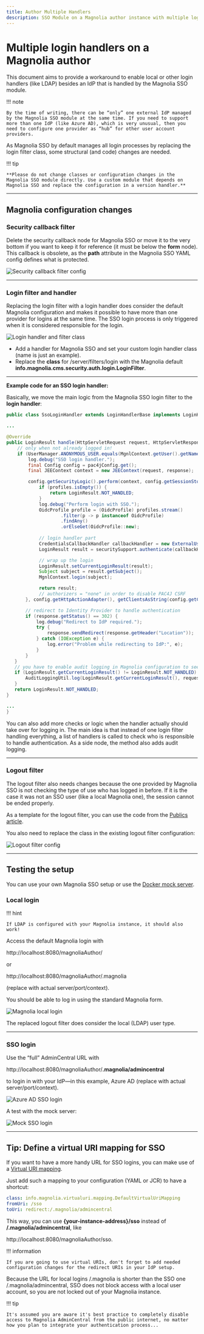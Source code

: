 ```yaml
---
title: Author Multiple Handlers
description: SSO Module on a Magnolia author instance with multiple login handlers. 
---
```


# Multiple login handlers on a Magnolia author

This document aims to provide a workaround to enable local or other login handlers (like LDAP) besides an IdP that is handled by the Magnolia SSO module.

!!! note

    By the time of writing, there can be “only” one external IdP managed by the Magnolia SSO module at the same time. If you need to support more than one IdP (like Azure AD), which is very unusual, then you need to configure one provider as “hub” for other user account providers.

As Magnolia SSO by default manages all login processes by replacing the login filter class, some structural (and code) changes are needed.

!!! tip

    **Please do not change classes or configuration changes in the Magnolia SSO module directly. Use a custom module that depends on Magnolia SSO and replace the configuration in a version handler.**

---

## Magnolia configuration changes

### Security callback filter

Delete the security callback node for Magnolia SSO or move it to the very bottom if you want to keep it for reference (it must be below the **form** node). This callback is obsolete, as the **path** attribute in the Magnolia SSO YAML config defines what is protected.

![Security callback filter config](_img/author-multiple-logins/01_security_callback.png)

---

### Login filter and handler

Replacing the login filter with a login handler does consider the default Magnolia configuration and makes it possible to have more than one provider for logins at the same time.
The SSO login process is only triggered when it is considered responsible for the login.

![Login handler and filter class](_img/author-multiple-logins/02_login_handler_filter.png)

- Add a handler for Magnolia SSO and set your custom login handler class (name is just an example).
- Replace the **class** for /server/filters/login with the Magnolia default **info.magnolia.cms.security.auth.login.LoginFilter**.

---

**Example code for an SSO login handler:**

Basically, we move the main logic from the Magnolia SSO login filter to the **login handler**:

```java
public class SsoLoginHandler extends LoginHandlerBase implements LoginHandler {

...

@Override
public LoginResult handle(HttpServletRequest request, HttpServletResponse response) {
    // only when not already logged in!
    if (UserManager.ANONYMOUS_USER.equals(MgnlContext.getUser().getName())) {
        log.debug("SSO login handler.");
        final Config config = pac4jConfig.get();
        final JEEContext context = new JEEContext(request, response);

        config.getSecurityLogic().perform(context, config.getSessionStore(), config, (ctx, sessionStore, profiles, parameters) -> {
            if (profiles.isEmpty()) {
                return LoginResult.NOT_HANDLED;
            }
            log.debug("Perform login with SSO.");
            OidcProfile profile = (OidcProfile) profiles.stream()
                    .filter(p -> p instanceof OidcProfile)
                    .findAny()
                    .orElseGet(OidcProfile::new);
              
            // login handler part
            CredentialsCallbackHandler callbackHandler = new ExternalUserCallbackHandler(profile);
            LoginResult result = securitySupport.authenticate(callbackHandler, PAC4J_REALM);

            // wrap up the login
            LoginResult.setCurrentLoginResult(result);
            Subject subject = result.getSubject();
            MgnlContext.login(subject);

            return result;
            // authorizers = "none" in order to disable PAC4J CSRF
       }, config.getHttpActionAdapter(), getClientsAsString(config.getClients()), "none", String.join(" ", config.getMatchers().keySet()));

       // redirect to Identity Provider to handle authentication
       if (response.getStatus() == 302) {
           log.debug("Redirect to IdP required.");
           try {
               response.sendRedirect(response.getHeader("Location"));
           } catch (IOException e) {
               log.error("Problem while redirecting to IdP:", e);
           }
       }
   }
   // you have to enable audit logging in Magnolia configuration to see an effect
   if (LoginResult.getCurrentLoginResult() != LoginResult.NOT_HANDLED) {
       AuditLoggingUtil.log(LoginResult.getCurrentLoginResult(), request);
   }
   return LoginResult.NOT_HANDLED;
}

...
}
```

You can also add more checks or logic when the handler actually should take over for logging in. The main idea is that instead of one login filter handling everything, a list of handlers is called to check who is responsible to handle authentication.
As a side node, the method also adds audit logging.

---

### Logout filter

The logout filter also needs changes because the one provided by Magnolia SSO is not checking the type of use who has logged in before. If it is the case it was not an SSO user (like a local Magnolia one), the session cannot be ended properly.

As a template for the logout filter, you can use the code from the [Publics article](/Magnolia%20SSO%20Module/Special%20Use%20cases/publics/#log-out-filter).

You also need to replace the class in the existing logout filter configuration:

![Logout filter config](_img/author-multiple-logins/03_logout_filter.png)

---

## Testing the setup

You can use your own Magnolia SSO setup or use the [Docker mock server](/Magnolia%20SSO%20Module/Troubleshooting/lost-access/#provide-a-mock-environment).

### Local login

!!! hint

    If LDAP is configured with your Magnolia instance, it should also work!

Access the default Magnolia login with


http://localhost:8080/magnoliaAuthor/

or 

http://localhost:8080/magnoliaAuthor/.magnolia

(replace with actual server/port/context).

You should be able to log in using the standard Magnolia form.

![Magnolia local login](_img/author-multiple-logins/04_local_login.png)

The replaced logout filter does consider the local (LDAP) user type.

---

### SSO login

Use the “full” AdminCentral URL with

http://localhost:8080/magnoliaAuthor/**.magnolia/admincentral**

to login in with your IdP—in this example, Azure AD (replace with actual server/port/context).

![Azure AD SSO login](_img/author-multiple-logins/05_azure_ad_sso_login.png)

A test with the mock server:

![Mock SSO login](_img/author-multiple-logins/06_mock_sso_login.png)

---

## Tip: Define a virtual URI mapping for SSO

If you want to have a more handy URL for SSO logins, you can make use of a [Virtual URI mapping](https://docs.magnolia-cms.com/product-docs/6.2/Administration/URI-mapping/Virtual-URI-mapping.html).

Just add such a mapping to your configuration (YAML or JCR) to have a shortcut:

```yaml
class: info.magnolia.virtualuri.mapping.DefaultVirtualUriMapping
fromUri: /sso
toUri: redirect:/.magnolia/admincentral
```

This way, you can use **{your-instance-address}/sso** instead of **/.magnolia/admincentral**, like

http://localhost:8080/magnoliaAuthor/sso.

!!! information

    If you are going to use virtual URIs, don't forget to add needed configuration changes for the redirect URIs in your IdP setup.

Because the URL for local logins /.magnolia is shorter than the SSO one /.magnolia/admincentral, SSO does not block access with a local user account, so you are not locked out of your Magnolia instance.

!!! tip

    It's assumed you are aware it's best practice to completely disable access to Magnolia AdminCentral from the public internet, no matter how you plan to integrate your authentication process...
